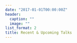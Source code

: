 ```yaml
---
date: "2017-01-01T00:00:00Z"
header:
  caption: ""
  image: ""
list_format: 2
title: Recent & Upcoming Talks
---
```

